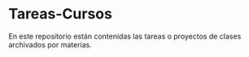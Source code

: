 # Tareas-Cursos
En este repositorio están contenidas las tareas o proyectos de clases archivados por materias.
